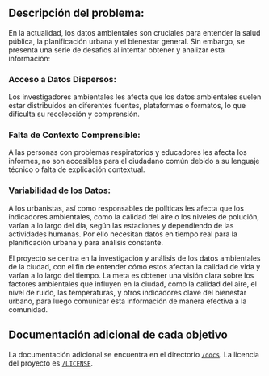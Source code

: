 ## Descripción del problema: 

En la actualidad, los datos ambientales son cruciales para entender la salud pública, la planificación urbana y el bienestar general. Sin embargo, se presenta una serie de desafíos al intentar obtener y analizar esta información:

### Acceso a Datos Dispersos: 
Los investigadores ambientales les afecta que los datos ambientales suelen estar distribuidos en diferentes fuentes, plataformas o formatos, lo que dificulta su recolección y comprensión. 

### Falta de Contexto Comprensible: 
A las personas con problemas respiratorios y educadores les afecta los informes, no son accesibles para el ciudadano común debido a su lenguaje técnico o falta de explicación contextual.

### Variabilidad de los Datos: 
A los urbanistas, así como responsables de políticas les afecta que los indicadores ambientales, como la calidad del aire o los niveles de polución, varían a lo largo del día, según las estaciones y dependiendo de las actividades humanas. Por ello necesitan datos en tiempo real para la planificación urbana y para análisis constante.

El proyecto se centra en la investigación y análisis de los datos ambientales de la ciudad, con el fin de entender cómo estos afectan la calidad de vida y varían a lo largo del tiempo. La meta es obtener una visión clara sobre los factores ambientales que influyen en la ciudad, como la calidad del aire, el nivel de ruido, las temperaturas, y otros indicadores clave del bienestar urbano, para luego comunicar esta información de manera efectiva a la comunidad.


## Documentación adicional de cada objetivo

La documentación adicional se encuentra en el directorio [`/docs`](./docs).
La licencia del proyecto es  [`/LICENSE`](./LICENSE).

